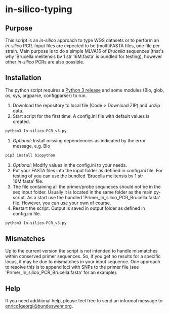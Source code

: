 # in-silico-typing
## Purpose
This script is an *in-silico* approach to type WGS datasets or to perform an *in-silico* PCR. Input files are expected to be (multi)FASTA files, one file per strain. Main purpose is to do a simple MLVA16 of *Brucella* sequences (that's why 'Brucella melitensis bv 1 str 16M.fasta' is bundled for testing), however other *in-silico* PCRs are also possible.

## Installation

The python script requires a [Python 3 release](https://www.python.org/downloads/) and some modules (Bio, glob, os, sys, argparse, configparser) to run.

1. Download the repository to local file (Code > Download ZIP) and unzip data.
1. Start script for the first time. A config.ini file with default values is created.
```sh
python3 In-silico-PCR_v3.py
```
1. *Optional*: Install missing dependencies as indicated by the error message, e.g. Bio
```sh
pip3 install biopython
```
1. *Optional*: Modify values in the config.ini to your needs.
1. Put your FASTA files into the input folder as defined in config.ini file. For testing of you can use the bundled 'Brucella melitensis bv 1 str 16M.fasta' file.
1. The file containing all the primer/probe sequneces should not be in the seq input folder. Usually it is located in the same folder as the main py-script. As a start use the bundled 'Primer_In_silico_PCR_Brucella.fasta' file. However, you can use your own of course.
1. Restart the script. Output is saved in output folder as defined in config.ini file.
```sh
python3 In-silico-PCR_v3.py
```

## Mismatches
Up to the current version the script is not intended to handle mismatches within conserved primer sequences. So, if you get no results for a specific locus, it may be due to mismatches in your input sequence. One approach to resolve this is to append loci with SNPs to the primer file (see 'Primer_In_silico_PCR_Brucella.fasta' for an example).

## Help
If you need additional help, please feel free to send an informal message to enrico1georgi@bundeswehr.org.